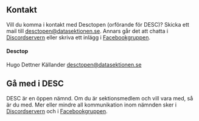 ## Kontakt

Vill du komma i kontakt med Desctopen (orförande för DESC)? Skicka ett mail till [desctopen@datasektionen.se](mailto:desctopen@datasektionen.se). Annars går det att chatta i [Discordservern](https://discord.gg/xJaATpd) eller skriva ett inlägg i [Facebookgruppen](https://www.facebook.com/groups/447431545372957/).

#### Desctop

Hugo Dettner Källander
[desctopen@datasektionen.se](mailto:desctopen@datasektionen.se)

## Gå med i DESC

DESC är en öppen nämnd. Om du är sektionsmedlem och vill vara med, så är du med. Mer eller mindre all kommunikation inom nämnden sker i [Discordservern](https://discord.gg/xJaATpd) och i [Facebookgruppen](https://www.facebook.com/groups/447431545372957/).